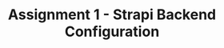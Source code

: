 ---
layout: layouts/assignment.njk
title: Assignment 1 - Strapi Backend Configuration
description: Set up a strapi deployment to localhost. Create a collection in it.
---